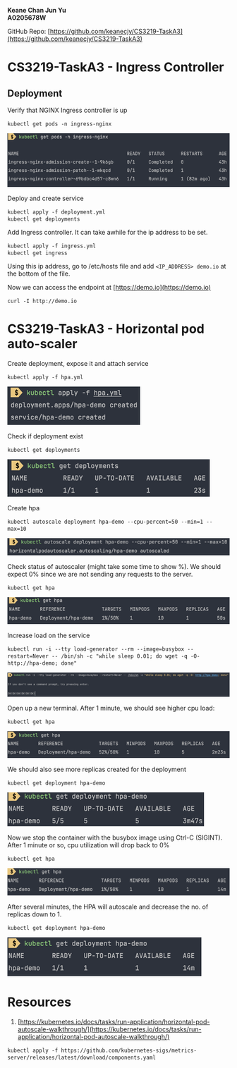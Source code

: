 **Keane Chan Jun Yu** <br>
**A0205678W**

GitHub Repo: [https://github.com/keanecjy/CS3219-TaskA3](https://github.com/keanecjy/CS3219-TaskA3)

# CS3219-TaskA3 - Ingress Controller

## Deployment

Verify that NGINX Ingress controller is up
```shell
kubectl get pods -n ingress-nginx
```

![img_9.png](img_9.png)

Deploy and create service
```shell
kubectl apply -f deployment.yml
kubectl get deployments
```

Add Ingress controller. It can take awhile for the ip address to be set.
```shell
kubectl apply -f ingress.yml
kubectl get ingress
```

Using this ip address, go to /etc/hosts file and add `<IP_ADDRESS> demo.io` at the bottom of the file.

Now we can access the endpoint at [https://demo.io](https://demo.io)
```shell
curl -I http://demo.io
```

# CS3219-TaskA3 - Horizontal pod auto-scaler

Create deployment, expose it and attach service
```shell
kubectl apply -f hpa.yml
```

![img.png](img.png)

Check if deployment exist
```shell
kubectl get deployments
```

![img_1.png](img_1.png)

Create hpa
```shell
kubectl autoscale deployment hpa-demo --cpu-percent=50 --min=1 --max=10
```
![img_2.png](img_2.png)

Check status of autoscaler (might take some time to show %). We should expect 0% since we are not sending any requests to the server.
```shell
kubectl get hpa
```

![img_3.png](img_3.png)

Increase load on the service
```shell
kubectl run -i --tty load-generator --rm --image=busybox --restart=Never -- /bin/sh -c "while sleep 0.01; do wget -q -O- http://hpa-demo; done"
```

![img_4.png](img_4.png)

Open up a new terminal. After 1 minute, we should see higher cpu load:
```shell
kubectl get hpa
```
![img_5.png](img_5.png)

We should also see more replicas created for the deployment
```shell
kubectl get deployment hpa-demo
```

![img_6.png](img_6.png)

Now we stop the container with the busybox image using Ctrl-C (SIGINT). After 1 minute or so, cpu utilization will drop back to 0%
```shell
kubectl get hpa
```

![img_7.png](img_7.png)

After several minutes, the HPA will autoscale and decrease the no. of replicas down to 1.
```shell
kubectl get deployment hpa-demo
```

![img_8.png](img_8.png)

# Resources
1. [https://kubernetes.io/docs/tasks/run-application/horizontal-pod-autoscale-walkthrough/](https://kubernetes.io/docs/tasks/run-application/horizontal-pod-autoscale-walkthrough/)
```
kubectl apply -f https://github.com/kubernetes-sigs/metrics-server/releases/latest/download/components.yaml
```
